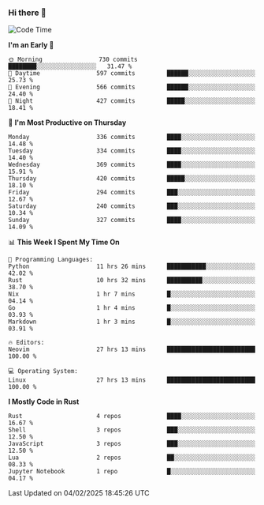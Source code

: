 ### Hi there 👋
<!--START_SECTION:waka-->
![Code Time](http://img.shields.io/badge/Code%20Time-484%20hrs%204%20mins-blue)

**I'm an Early 🐤** 

```text
🌞 Morning                730 commits         ████████░░░░░░░░░░░░░░░░░   31.47 % 
🌆 Daytime                597 commits         ██████░░░░░░░░░░░░░░░░░░░   25.73 % 
🌃 Evening                566 commits         ██████░░░░░░░░░░░░░░░░░░░   24.40 % 
🌙 Night                  427 commits         █████░░░░░░░░░░░░░░░░░░░░   18.41 % 
```
📅 **I'm Most Productive on Thursday** 

```text
Monday                   336 commits         ████░░░░░░░░░░░░░░░░░░░░░   14.48 % 
Tuesday                  334 commits         ████░░░░░░░░░░░░░░░░░░░░░   14.40 % 
Wednesday                369 commits         ████░░░░░░░░░░░░░░░░░░░░░   15.91 % 
Thursday                 420 commits         █████░░░░░░░░░░░░░░░░░░░░   18.10 % 
Friday                   294 commits         ███░░░░░░░░░░░░░░░░░░░░░░   12.67 % 
Saturday                 240 commits         ███░░░░░░░░░░░░░░░░░░░░░░   10.34 % 
Sunday                   327 commits         ████░░░░░░░░░░░░░░░░░░░░░   14.09 % 
```


📊 **This Week I Spent My Time On** 

```text
💬 Programming Languages: 
Python                   11 hrs 26 mins      ███████████░░░░░░░░░░░░░░   42.02 % 
Rust                     10 hrs 32 mins      ██████████░░░░░░░░░░░░░░░   38.70 % 
Nix                      1 hr 7 mins         █░░░░░░░░░░░░░░░░░░░░░░░░   04.14 % 
Go                       1 hr 4 mins         █░░░░░░░░░░░░░░░░░░░░░░░░   03.93 % 
Markdown                 1 hr 3 mins         █░░░░░░░░░░░░░░░░░░░░░░░░   03.91 % 

🔥 Editors: 
Neovim                   27 hrs 13 mins      █████████████████████████   100.00 % 

💻 Operating System: 
Linux                    27 hrs 13 mins      █████████████████████████   100.00 % 
```

**I Mostly Code in Rust** 

```text
Rust                     4 repos             ████░░░░░░░░░░░░░░░░░░░░░   16.67 % 
Shell                    3 repos             ███░░░░░░░░░░░░░░░░░░░░░░   12.50 % 
JavaScript               3 repos             ███░░░░░░░░░░░░░░░░░░░░░░   12.50 % 
Lua                      2 repos             ██░░░░░░░░░░░░░░░░░░░░░░░   08.33 % 
Jupyter Notebook         1 repo              █░░░░░░░░░░░░░░░░░░░░░░░░   04.17 % 
```




 Last Updated on 04/02/2025 18:45:26 UTC
<!--END_SECTION:waka-->

<!--
**YoganshSharma/YoganshSharma** is a ✨ _special_ ✨ repository because its `README.md` (this file) appears on your GitHub profile.

Here are some ideas to get you started:

- 🔭 I’m currently working on ...
- 🌱 I’m currently learning ...
- 👯 I’m looking to collaborate on ...
- 🤔 I’m looking for help with ...
- 💬 Ask me about ...
- 📫 How to reach me: ...
- 😄 Pronouns: ...
- ⚡ Fun fact: ...
-->
